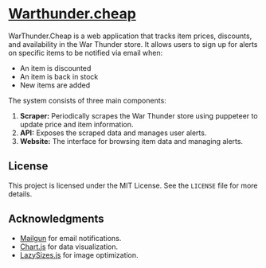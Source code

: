 # [Warthunder.cheap](https://warthunder.cheap)

WarThunder.Cheap is a web application that tracks item prices, discounts, and availability in the War Thunder store. It allows users to sign up for alerts on specific items to be notified via email when:

- An item is discounted
- An item is back in stock
- New items are added

The system consists of three main components:

1. **Scraper:** Periodically scrapes the War Thunder store using puppeteer to update price and item information.
2. **API:** Exposes the scraped data and manages user alerts.
3. **Website:** The interface for browsing item data and managing alerts.

## License
This project is licensed under the MIT License. See the `LICENSE` file for more details.

## Acknowledgments
- [Mailgun](https://www.mailgun.com/) for email notifications.
- [Chart.js](https://www.chartjs.org/) for data visualization.
- [LazySizes.js](https://github.com/aFarkas/lazysizes) for image optimization.
